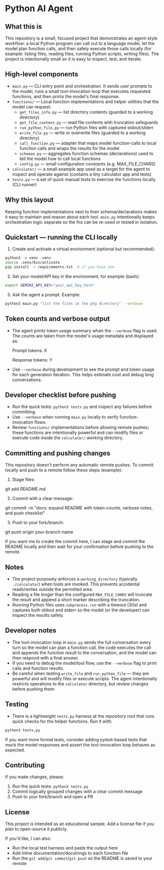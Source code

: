 Python AI Agent
================

What this is
------------
This repository is a small, focused project that demonstrates an agent-style workflow: a local Python program can call out to a language model, let the model plan function calls, and then safely execute those calls locally (for example: listing files, reading files, running Python scripts, writing files). The project is intentionally small so it is easy to inspect, test, and iterate.

High-level components
---------------------
- `main.py` — CLI entry point and orchestration. It sends user prompts to the model, runs a small tool-invocation loop that executes requested functions, and then prints the model's final response.
- `functions/` — Local function implementations and helper utilities that the model can request: 
  - `get_files_info.py` — list directory contents (guarded to a working directory)
  - `get_file_content.py` — read file contents with truncation safeguards
  - `run_python_file.py` — run Python files with captured stdout/stderr
  - `write_file.py` — write or overwrite files (guarded to a working directory)
  - `call_function.py` — adapter that maps model function-calls to local function calls and wraps the results for the model
  - `schemas.py` — aggregates function schemas (declarations) used to tell the model how to call local functions
  - `config.py` — small configuration constants (e.g. MAX_FILE_CHARS)
- `calculator/` — a small example app used as a target for the agent to inspect and operate against (contains a tiny calculator app and tests)
- `tests.py` — a set of quick manual tests to exercise the functions locally (CLI runner)

Why this layout
----------------
Keeping function implementations next to their schema/declarations makes it easy to maintain and reason about each tool. `main.py` intentionally keeps orchestration logic separate so the fns can be re-used or tested in isolation.

Quickstart — running the CLI locally
-----------------------------------
1. Create and activate a virtual environment (optional but recommended):

```bash
python3 -m venv .venv
source .venv/bin/activate
pip install -r requirements.txt  # if you have one
```

2. Set your model/API key in the environment; for example (bash):

```bash
export GEMINI_API_KEY="your_api_key_here"
```

3. Ask the agent a prompt. Example:

```bash
python3 main.py "list the files in the pkg directory" --verbose
```

Token counts and verbose output
-------------------------------
- The agent prints token usage summary when the `--verbose` flag is used. The counts are taken from the model's usage metadata and displayed as:

  Prompt tokens: X

  Response tokens: Y

- Use `--verbose` during development to see the prompt and token usage for each generation iteration. This helps estimate cost and debug long conversations.

Developer checklist before pushing
---------------------------------
- Run the quick tests: `python3 tests.py` and inspect any failures before committing.
- Use `--verbose` when running `main.py` locally to verify function-invocation flows.
- Review `functions/` implementations before allowing remote pushes; these functions are intentionally powerful and can modify files or execute code inside the `calculator/` working directory.

Committing and pushing changes
-----------------------------
This repository doesn't perform any automatic remote pushes. To commit locally and push to a remote follow these steps (example):

1. Stage files:

  git add README.md

2. Commit with a clear message:

  git commit -m "docs: expand README with token-counts, verbose notes, and push checklist"

3. Push to your fork/branch:

  git push origin your-branch-name

If you want me to create the commit here, I can stage and commit the README locally and then wait for your confirmation before pushing to the remote.

Notes
-----
- The project purposely enforces a `working_directory` (typically `./calculator`) when tools are invoked. This prevents accidental reads/writes outside the permitted area.
- Reading a file longer than the configured `MAX_FILE_CHARS` will truncate the result and append a short marker describing the truncation.
- Running Python files uses `subprocess.run` with a timeout (30s) and captures both stdout and stderr so the model (or the developer) can inspect the results safely.

Developer notes
---------------
- The tool-invocation loop in `main.py` sends the full conversation every turn so the model can plan a function call, the code executes the call and appends the function result to the conversation, and the model can then respond with a final answer.
- If you need to debug the model/tool flow, use the `--verbose` flag to print calls and function results.
- Be careful when testing `write_file` and `run_python_file` — they are powerful and will modify files or execute scripts. The agent intentionally restricts operations to the `calculator` directory, but review changes before pushing them.

Testing
-------
- There is a lightweight `tests.py` harness at the repository root that runs quick checks for the helper functions. Run it with:

```bash
python3 tests.py
```

If you want more formal tests, consider adding pytest-based tests that mock the model responses and assert the tool-invocation loop behaves as expected.

Contributing
------------
If you make changes, please:

1. Run the quick tests: `python3 tests.py`
2. Commit logically grouped changes with a clear commit message
3. Push to your fork/branch and open a PR

License
-------
This project is intended as an educational sample. Add a license file if you plan to open-source it publicly.

If you'd like, I can also:
- Run the local test harness and paste the output here
- Add inline documentation/docstrings to each function file
- Run the `git add`/`git commit`/`git push` so the README is saved to your remote
